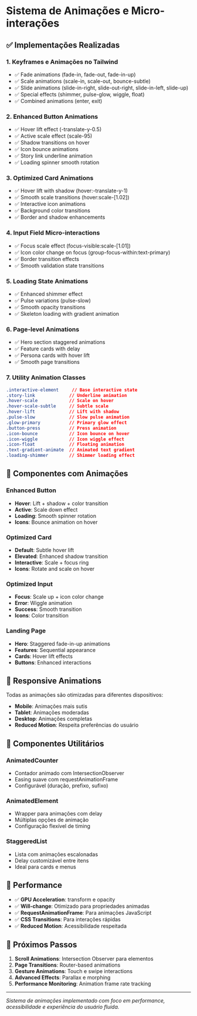 # Sistema de Animações e Micro-interações

## ✅ Implementações Realizadas

### 1. **Keyframes e Animações no Tailwind**
- ✅ Fade animations (fade-in, fade-out, fade-in-up)
- ✅ Scale animations (scale-in, scale-out, bounce-subtle)
- ✅ Slide animations (slide-in-right, slide-out-right, slide-in-left, slide-up)
- ✅ Special effects (shimmer, pulse-glow, wiggle, float)
- ✅ Combined animations (enter, exit)

### 2. **Enhanced Button Animations**
- ✅ Hover lift effect (-translate-y-0.5)
- ✅ Active scale effect (scale-95)
- ✅ Shadow transitions on hover
- ✅ Icon bounce animations
- ✅ Story link underline animation
- ✅ Loading spinner smooth rotation

### 3. **Optimized Card Animations**
- ✅ Hover lift with shadow (hover:-translate-y-1)
- ✅ Smooth scale transitions (hover:scale-[1.02])
- ✅ Interactive icon animations
- ✅ Background color transitions
- ✅ Border and shadow enhancements

### 4. **Input Field Micro-interactions**
- ✅ Focus scale effect (focus-visible:scale-[1.01])
- ✅ Icon color change on focus (group-focus-within:text-primary)
- ✅ Border transition effects
- ✅ Smooth validation state transitions

### 5. **Loading State Animations**
- ✅ Enhanced shimmer effect
- ✅ Pulse variations (pulse-slow)
- ✅ Smooth opacity transitions
- ✅ Skeleton loading with gradient animation

### 6. **Page-level Animations**
- ✅ Hero section staggered animations
- ✅ Feature cards with delay
- ✅ Persona cards with hover lift
- ✅ Smooth page transitions

### 7. **Utility Animation Classes**
```css
.interactive-element     // Base interactive state
.story-link             // Underline animation
.hover-scale            // Scale on hover
.hover-scale-subtle     // Subtle scale
.hover-lift             // Lift with shadow
.pulse-slow             // Slow pulse animation
.glow-primary           // Primary glow effect
.button-press           // Press animation
.icon-bounce            // Icon bounce on hover
.icon-wiggle            // Icon wiggle effect
.icon-float             // Floating animation
.text-gradient-animate  // Animated text gradient
.loading-shimmer        // Shimmer loading effect
```

## 🎯 Componentes com Animações

### Enhanced Button
- **Hover**: Lift + shadow + color transition
- **Active**: Scale down effect
- **Loading**: Smooth spinner rotation
- **Icons**: Bounce animation on hover

### Optimized Card
- **Default**: Subtle hover lift
- **Elevated**: Enhanced shadow transition
- **Interactive**: Scale + focus ring
- **Icons**: Rotate and scale on hover

### Optimized Input
- **Focus**: Scale up + icon color change
- **Error**: Wiggle animation
- **Success**: Smooth transition
- **Icons**: Color transition

### Landing Page
- **Hero**: Staggered fade-in-up animations
- **Features**: Sequential appearance
- **Cards**: Hover lift effects
- **Buttons**: Enhanced interactions

## 📱 Responsive Animations

Todas as animações são otimizadas para diferentes dispositivos:
- **Mobile**: Animações mais sutis
- **Tablet**: Animações moderadas
- **Desktop**: Animações completas
- **Reduced Motion**: Respeita preferências do usuário

## 🔧 Componentes Utilitários

### AnimatedCounter
- Contador animado com IntersectionObserver
- Easing suave com requestAnimationFrame
- Configurável (duração, prefixo, sufixo)

### AnimatedElement
- Wrapper para animações com delay
- Múltiplas opções de animação
- Configuração flexível de timing

### StaggeredList
- Lista com animações escalonadas
- Delay customizável entre itens
- Ideal para cards e menus

## 🎨 Performance

- ✅ **GPU Acceleration**: transform e opacity
- ✅ **Will-change**: Otimizado para propriedades animadas
- ✅ **RequestAnimationFrame**: Para animações JavaScript
- ✅ **CSS Transitions**: Para interações rápidas
- ✅ **Reduced Motion**: Acessibilidade respeitada

## 🚀 Próximos Passos

1. **Scroll Animations**: Intersection Observer para elementos
2. **Page Transitions**: Router-based animations
3. **Gesture Animations**: Touch e swipe interactions
4. **Advanced Effects**: Parallax e morphing
5. **Performance Monitoring**: Animation frame rate tracking

---

*Sistema de animações implementado com foco em performance, acessibilidade e experiência do usuário fluida.*
